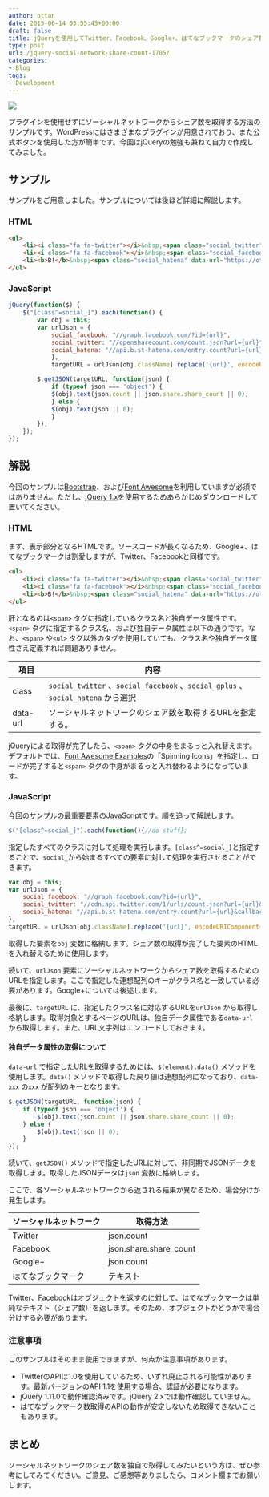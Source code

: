 ```yaml
---
author: ottan
date: 2015-06-14 05:55:45+00:00
draft: false
title: jQueryを使用してTwitter、Facebook、Google+、はてなブックマークのシェア数を非同期で取得する方法のまとめ
type: post
url: /jquery-social-network-share-count-1705/
categories:
- Blog
tags:
- Development
---
```


![](/images/2015/06/150614-557d1764949ee.jpg)

プラグインを使用せずにソーシャルネットワークからシェア数を取得する方法のサンプルです。WordPressにはさまざまなプラグインが用意されており、また公式ボタンを使用した方が簡単です。今回はjQueryの勉強も兼ねて自力で作成してみました。

## サンプル

サンプルをご用意しました。サンプルについては後ほど詳細に解説します。

### HTML

```html
<ul>
	<li><i class="fa fa-twitter"></i>&nbsp;<span class="social_twitter" data-url="https://ottan.xyz/tethering-tripmode-1363/"><i class="fa fa-spinner fa-spin"></i></span></li>
	<li><i class="fa fa-facebook"></i>&nbsp;<span class="social_facebook" data-url="https://ottan.xyz/tethering-tripmode-1363/"><i class="fa fa-spinner fa-spin"></i></span></li>
	<li><b>B!</b>&nbsp;<span class="social_hatena" data-url="https://ottan.xyz/tethering-tripmode-1363/"><i class="fa fa-spinner fa-spin"></i></span></li>
</ul>
```

### JavaScript

```js
jQuery(function($) {
	$("[class^=social_]").each(function() {
		var obj = this;
		var urlJson = {
			social_facebook: "//graph.facebook.com/?id={url}",
			social_twitter: "//opensharecount.com/count.json?url={url}",
			social_hatena: "//api.b.st-hatena.com/entry.count?url={url}&callback=?"
			},
			targetURL = urlJson[obj.className].replace('{url}', encodeURIComponent(($(obj).data()).url));

		$.getJSON(targetURL, function(json) {
			if (typeof json === 'object') {
			$(obj).text(json.count || json.share.share_count || 0);
			} else {
			$(obj).text(json || 0);
			}
		});
	});
});
```

## 解説

今回のサンプルは[Bootstrap](http://getbootstrap.com/)、および[Font Awesome](http://fortawesome.github.io/Font-Awesome/)を利用していますが必須ではありません。ただし、[jQuery 1.x](http://jquery.com/)を使用するためあらかじめダウンロードして置いてください。

### HTML

まず、表示部分となるHTMLです。ソースコードが長くなるため、Google+、はてなブックマークは割愛しますが、Twitter、Facebookと同様です。

```html
<ul>
	<li><i class="fa fa-twitter"></i>&nbsp;<span class="social_twitter" data-url="https://ottan.xyz/tethering-tripmode-1363/"><i class="fa fa-spinner fa-spin"></i></span></li>
	<li><i class="fa fa-facebook"></i>&nbsp;<span class="social_facebook" data-url="https://ottan.xyz/tethering-tripmode-1363/"><i class="fa fa-spinner fa-spin"></i></span></li>
	<li><b>B!</b>&nbsp;<span class="social_hatena" data-url="https://ottan.xyz/tethering-tripmode-1363/"><i class="fa fa-spinner fa-spin"></i></span></li>
</ul>
```

肝となるのは`<span>` タグに指定しているクラス名と独自データ属性です。`<span>` タグに指定するクラス名、および独自データ属性は以下の通りです。なお、`<span>` や`<ul>` タグ以外のタグを使用していても、クラス名や独自データ属性さえ定義すれば問題ありません。

| 項目     | 内容                                                                             |
| -------- | -------------------------------------------------------------------------------- |
| class    | `social_twitter` 、`social_facebook` 、`social_gplus` 、`social_hatena` から選択 |
| data-url | ソーシャルネットワークのシェア数を取得するURLを指定する。                        |

jQueryによる取得が完了したら、`<span>` タグの中身をまるっと入れ替えます。デフォルトでは、[Font Awesome Examples](http://fortawesome.github.io/Font-Awesome/examples/)の「Spinning Icons」を指定し、ロードが完了すると`<span>` タグの中身がまるっと入れ替わるようになっています。

### JavaScript

今回のサンプルの最重要要素のJavaScriptです。順を追って解説します。

```js
$("[class^=social_]").each(function(){//do stuff};
```

指定したすべてのクラスに対して処理を実行します。`[class^=social_]`と指定することで、`social_`から始まるすべての要素に対して処理を実行させることができます。

```js
var obj = this;
var urlJson = {
	social_facebook: "//graph.facebook.com/?id={url}",
	social_twitter: "//cdn.api.twitter.com/1/urls/count.json?url={url}&callback=?",
	social_hatena: "//api.b.st-hatena.com/entry.count?url={url}&callback=?"
},
targetURL = urlJson[obj.className].replace('{url}', encodeURIComponent(($(obj).data()).url));
```

取得した要素を`obj` 変数に格納します。シェア数の取得が完了した要素のHTMLを入れ替えるために使用します。

続いて、`urlJson` 要素にソーシャルネットワークからシェア数を取得するためのURLを指定します。ここで指定した連想配列のキーがクラス名と一致している必要があります。Google+については後述します。

最後に、`targetURL` に、指定したクラス名に対応するURLを`urlJson` から取得し格納します。取得対象とするページのURLは、独自データ属性である`data-url` から取得します。また、URL文字列はエンコードしておきます。

#### 独自データ属性の取得について

`data-url` で指定したURLを取得するためには、`$(element).data()` メソッドを使用します。`data()` メソッドで取得した戻り値は連想配列になっており、`data-xxx` の`xxx` が配列のキーとなります。

```js
$.getJSON(targetURL, function(json) {
	if (typeof json === 'object') {
		$(obj).text(json.count || json.share.share_count || 0);
	} else {
		$(obj).text(json || 0);
	}
});
```

続いて、`getJSON()` メソッドで指定したURLに対して、非同期でJSONデータを取得します。取得したJSONデータは`json` 変数に格納します。

ここで、各ソーシャルネットワークから返される結果が異なるため、場合分けが発生します。

| ソーシャルネットワーク | 取得方法               |
| ---------------------- | ---------------------- |
| Twitter                | json.count             |
| Facebook               | json.share.share_count |
| Google+                | json.count             |
| はてなブックマーク     | テキスト               |

Twitter、Facebookはオブジェクトを返すのに対して、はてなブックマークは単純なテキスト（シェア数）を返します。そのため、オブジェクトかどうかで場合分けする必要があります。

### 注意事項

このサンプルはそのまま使用できますが、何点か注意事項があります。

-   TwitterのAPIは1.0を使用しているため、いずれ廃止される可能性があります。最新バージョンのAPI 1.1を使用する場合、認証が必要になります。
-   jQuery 1.11.0で動作確認済みです。jQuery 2.xでは動作確認していません。
-   はてなブックマーク数取得のAPIの動作が安定しないため取得できないこともあります。

## まとめ

ソーシャルネットワークのシェア数を独自で取得してみたいという方は、ぜひ参考にしてみてください。ご意見、ご感想等ありましたら、コメント欄までお願いします。
